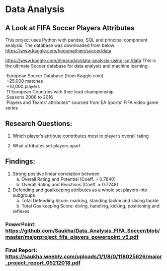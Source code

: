 # Data Analysis
## A Look at FIFA Soccer Players Attributes

This project uses Python with pandas, SQL and principal component analysis.  The database was downloaded from below:
https://www.kaggle.com/hugomathien/soccer/data

https://www.kaggle.com/dimarudov/data-analysis-using-sql/data
This is the ultimate Soccer database for data analysis and machine learning.

 European Soccer Database (from Kaggle.com) <br>
 +25,000 matches <br>
 +10,000 players <br>
 11 European Countries with their lead championship <br>
 Seasons 2008 to 2016 <br>
 Players and Teams' attributes* sourced from EA Sports' FIFA video game series <br>

## Research Questions:

1. Which player’s attribute contributes most to player’s overall rating <br>

2. What attributes set players apart <br>

## Findings:

1. Strong positive linear correlation between <br>
    a. Overall Rating and Potential (Coeff. = 0.7840) <br>
    b. Overall Rating and Reactions (Coeff. = 0.7248) <br>
2. Defending and goalkeeping attributes as a whole set players into subgroups <br>
    a. Total Defending Score: marking, standing tackle and sliding tackle <br>
    b. Total Goalkeeping Score: diving, handling, kicking, positioning and reflexes <br>

### PowerPoint: https://github.com/Saukha/Data_Analysis_FIFA_Soccer/blob/master/majorproject_fifa_players_powerpoint_v5.pdf

### Final Report: https://saukha.weebly.com/uploads/1/1/8/0/118025626/major_project_report_05212018.pdf


